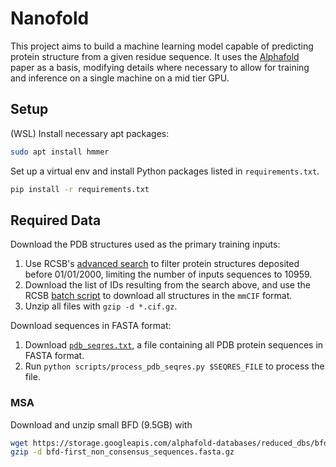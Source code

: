 # Nanofold
This project aims to build a machine learning model capable of predicting protein structure from
a given residue sequence. It uses the [Alphafold](https://www.nature.com/articles/s41586-021-03819-2)
paper as a basis, modifying details where necessary to allow for training and inference on a single
machine on a mid tier GPU.

## Setup
(WSL) Install necessary apt packages:
```bash
sudo apt install hmmer
```

Set up a virtual env and install Python packages listed in `requirements.txt`.
```bash
pip install -r requirements.txt
```

## Required Data
Download the PDB structures used as the primary training inputs:
1) Use RCSB's [advanced search](https://www.rcsb.org/search/advanced) to filter protein structures
deposited before 01/01/2000, limiting the number of inputs sequences to 10959.
2) Download the list of IDs resulting from the search above, and use the RCSB
[batch script](https://www.rcsb.org/docs/programmatic-access/batch-downloads-with-shell-script) to
download all structures in the `mmCIF` format.
3) Unzip all files with `gzip -d *.cif.gz`.

Download sequences in FASTA format:
1) Download [`pdb_seqres.txt`](https://files.rcsb.org/pub/pdb/derived_data/pdb_seqres.txt),
a file containing all PDB protein sequences in FASTA format.
2) Run `python scripts/process_pdb_seqres.py $SEQRES_FILE` to process the file.

### MSA
Download and unzip small BFD (9.5GB) with
```bash
wget https://storage.googleapis.com/alphafold-databases/reduced_dbs/bfd-first_non_consensus_sequences.fasta.gz
gzip -d bfd-first_non_consensus_sequences.fasta.gz
```